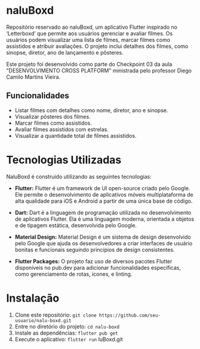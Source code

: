 # naluBoxd

Repositório reservado ao naluBoxd, um aplicativo Flutter inspirado no ‘Letterboxd’ que permite aos usuários gerenciar e avaliar filmes. Os usuários podem visualizar uma lista de filmes, marcar filmes como assistidos e atribuir avaliações. O projeto inclui detalhes dos filmes, como sinopse, diretor, ano de lançamento e pôsteres.

Este projeto foi desenvolvido como parte do Checkpoint 03 da aula "DESENVOLVIMENTO CROSS PLATFORM" ministrada pelo professor Diego Camilo Martins Vieira.

## Funcionalidades

- Listar filmes com detalhes como nome, diretor, ano e sinopse.
- Visualizar pôsteres dos filmes.
- Marcar filmes como assistidos.
- Avaliar filmes assistidos com estrelas.
- Visualizar a quantidade total de filmes assistidos.

# Tecnologias Utilizadas

NaluBoxd é construído utilizando as seguintes tecnologias:

- **Flutter:** Flutter é um framework de UI open-source criado pelo Google. Ele permite o desenvolvimento de aplicativos móveis multiplataforma de alta qualidade para iOS e Android a partir de uma única base de código.

- **Dart:** Dart é a linguagem de programação utilizada no desenvolvimento de aplicativos Flutter. Ela é uma linguagem moderna, orientada a objetos e de tipagem estática, desenvolvida pelo Google.

- **Material Design:** Material Design é um sistema de design desenvolvido pelo Google que ajuda os desenvolvedores a criar interfaces de usuário bonitas e funcionais seguindo princípios de design consistentes.

- **Flutter Packages:** O projeto faz uso de diversos pacotes Flutter disponíveis no pub.dev para adicionar funcionalidades específicas, como gerenciamento de rotas, ícones, e linting.

# Instalação

1. Clone este repositório: `git clone https://github.com/seu-usuario/nalu-boxd.git`
2. Entre no diretório do projeto: `cd nalu-boxd`
3. Instale as dependências: `flutter pub get`
4. Execute o aplicativo: `flutter run`
luBoxd.git
